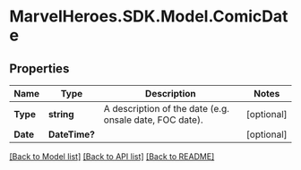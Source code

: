 # MarvelHeroes.SDK.Model.ComicDate
## Properties

Name | Type | Description | Notes
------------ | ------------- | ------------- | -------------
**Type** | **string** | A description of the date (e.g. onsale date, FOC date). | [optional] 
**Date** | **DateTime?** |  | [optional] 

[[Back to Model list]](../README.md#documentation-for-models) [[Back to API list]](../README.md#documentation-for-api-endpoints) [[Back to README]](../README.md)

